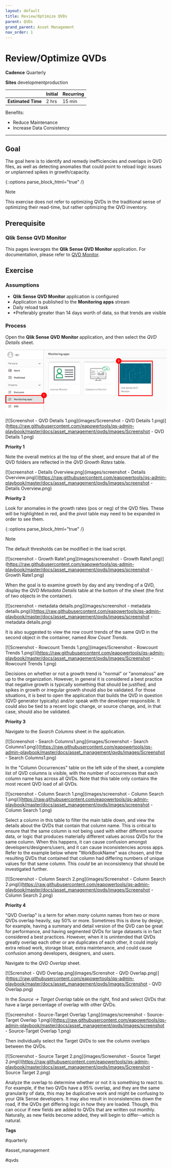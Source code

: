 ```yaml
---
layout: default
title: Review/Optimize QVDs
parent: QVDs
grand_parent: Asset Management
nav_order: 1
---
```


# Review/Optimize QVDs  <i class="fas fa-tools fa-xs" title="Tooling | Pre-Built Solutions"></i>

**Cadence** <span class="label cadence">Quarterly</span>

**Sites** <span class="label dev">development</span><span class="label prod">production</span>

|                                  		                    | Initial  | Recurring  |
|---------------------------------------------------------|----------|------------|
| <i class="far fa-clock fa-sm"></i> **Estimated Time**   | 2 hrs  | 15 min       |

Benefits:

  -	Reduce Maintenance
  -	Increase Data Consistency

-------------------------

## Goal

The goal here is to identify and remedy inefficiencies and overlaps in QVD files, as well as detecting anomalies that could point to reload logic issues or unplanned spikes in growth/capacity.

{::options parse_block_html="true" /}
<div class="card">
<div class="card-header">
<i class="fas fa-exclamation-circle fa-sm"></i> Note
</div>
<div class="card-body">
<p>This exercise does not refer to optimizing QVDs in the traditional sense of optimizing their read-time, but rather optimizing the QVD inventory.</p>
</div>
</div>

## Prerequisite <i class="fas fa-tools fa-xs" title="Tooling | Pre-Built Solutions"></i>

### Qlik Sense QVD Monitor

This pages leverages the **Qlik Sense QVD Monitor** application. For documentation, please refer to [QVD Monitor](../../tooling/qvd_monitor.md).

## Exercise

### Assumptions

  - **Qlik Sense QVD Monitor** application is configured
  - Application is published to the **Monitoring apps** stream
  - Daily reload task
  - *Preferably greater than 14 days worth of data, so that trends are visible
  
### Process

Open the **Qlik Sense QVD Monitor** application, and then select the _QVD Details_ sheet.

[![optimize_qvds_1.png](images/optimize_qvds_1.png)](https://raw.githubusercontent.com/eapowertools/qs-admin-playbook/master/docs/asset_management/qvds/images/optimize_qvds_1.png)

[![Screenshot - QVD Details 1.png](images/Screenshot - QVD Details 1.png)](https://raw.githubusercontent.com/eapowertools/qs-admin-playbook/master/docs/asset_management/qvds/images/Screenshot - QVD Details 1.png)

**Priority 1**

Note the overall metrics at the top of the sheet, and ensure that all of the QVD folders are reflected in the _QVD Growth Rates_ table.

[![screenshot - Details Overview.png](images/screenshot - Details Overview.png)](https://raw.githubusercontent.com/eapowertools/qs-admin-playbook/master/docs/asset_management/qvds/images/screenshot - Details Overview.png)

**Priority 2**

Look for anomalies in the growth rates (pos or neg) of the QVD files. These will be highlighted in red, and the pivot table may need to be expanded in order to see them.

{::options parse_block_html="true" /}
<div class="card">
<div class="card-header">
<i class="fas fa-exclamation-circle fa-sm"></i> Note
</div>
<div class="card-body">
<p>The default thresholds can be modified in the load script.</p>
</div>
</div>

[![screenshot - Growth Rate1.png](images/screenshot - Growth Rate1.png)](https://raw.githubusercontent.com/eapowertools/qs-admin-playbook/master/docs/asset_management/qvds/images/screenshot - Growth Rate1.png)

When the goal is to examine growth by day and any trending of a QVD, display the _QVD Metadata Details_ table at the bottom of the sheet (the first of two objects in the container).

[![screenshot - metadata details.png](images/screenshot - metadata details.png)](https://raw.githubusercontent.com/eapowertools/qs-admin-playbook/master/docs/asset_management/qvds/images/screenshot - metadata details.png)

It is also suggested to view the row count trends of the same QVD in the second object in the container, named _Row Count Trends_.

[![Screenshot - Rowcount Trends 1.png](images/Screenshot - Rowcount Trends 1.png)](https://raw.githubusercontent.com/eapowertools/qs-admin-playbook/master/docs/asset_management/qvds/images/Screenshot - Rowcount Trends 1.png)

Decisions on whether or not a growth trend is "normal" or "anomalous" are up to the organization. However, in general it is considered a best practice that negative growth is typically something that should be justified, and spikes in growth or irregular growth should also be validated. For those situations, it is best to open the application that builds the QVD in question (QVD generator typically) and/or speak with the developer responsible. It could also be tied to a recent logic change, or source change, and, in that case, should also be validated.

**Priority 3**

Navigate to the _Search Columns_ sheet in the application.

[![Screenshot - Search Columns1.png](images/Screenshot - Search Columns1.png)](https://raw.githubusercontent.com/eapowertools/qs-admin-playbook/master/docs/asset_management/qvds/images/Screenshot - Search Columns1.png)

In the "Column Occurrences" table on the left side of the sheet, a complete list of QVD columns is visible, with the number of occurrences that each column name has across all QVDs. Note that this table only contains the most recent QVD load of all QVDs.

[![screenshot - Column Search 1.png](images/screenshot - Column Search 1.png)](https://raw.githubusercontent.com/eapowertools/qs-admin-playbook/master/docs/asset_management/qvds/images/screenshot - Column Search 1.png)

Select a column in this table to filter the main table down, and view the details about the QVDs that contain that column name. This is critical to ensure that the same column is not being used with either different source data, or logic that produces materially different values across QVDs for the same column. When this happens, it can cause confusion amongst developers/designers/users, and it can cause inconsistencies across apps. Refer to the example below where "WorkBookName" was chosen, and the resulting QVDs that contained that column had differing numbers of unique values for that same column. This *could* be an inconsistency that should be investigated further.

[![Screenshot - Column Search 2.png](images/Screenshot - Column Search 2.png)](https://raw.githubusercontent.com/eapowertools/qs-admin-playbook/master/docs/asset_management/qvds/images/Screenshot - Column Search 2.png)

**Priority 4**

"QVD Overlap" is a term for when _many_ column names from two or more QVDs overlap heavily, say 50% or more. Sometimes this is done by design, for example, having a summary and detail version of the QVD can be great for performance, and having segmented QVDs for large datasets is in fact considered a best practices. However, when it is unintended that QVDs greatly overlap each other or are duplicates of each other, it could imply extra reload work, storage bloat, extra maintenance, and could cause confusion among developers, designers, and users.

Navigate to the _QVD Overlap_ sheet.

[![Screnshot - QVD Overlap.png](images/Screnshot - QVD Overlap.png)](https://raw.githubusercontent.com/eapowertools/qs-admin-playbook/master/docs/asset_management/qvds/images/Screnshot - QVD Overlap.png)

In the _Source → Target Overlap_ table on the right, find and select QVDs that have a large percentage of overlap with other QVDs. 

[![screenshot - Source-Target Overlap 1.png](images/screenshot - Source-Target Overlap 1.png)](https://raw.githubusercontent.com/eapowertools/qs-admin-playbook/master/docs/asset_management/qvds/images/screenshot - Source-Target Overlap 1.png)

Then individually select the Target QVDs to see the column overlaps between the QVDs.

[![Screenshot - Source Target 2.png](images/Screenshot - Source Target 2.png)](https://raw.githubusercontent.com/eapowertools/qs-admin-playbook/master/docs/asset_management/qvds/images/Screenshot - Source Target 2.png)

Analyze the overlap to determine whether or not it is something to react to. For example, if the two QVDs have a 95% overlap, and they are the same granularity of data, this may be duplicative work and might be confusing to your Qlik Sense developers.   It may also result in inconsistencies down the road, if the QVDs get differing logic in how they are loaded. Though, this can occur if new fields are added to QVDs that are written out monthly. Naturally, as new fields become added, they will begin to differ--which is natural.


**Tags**

#quarterly

#asset_management

#qvds

&nbsp;